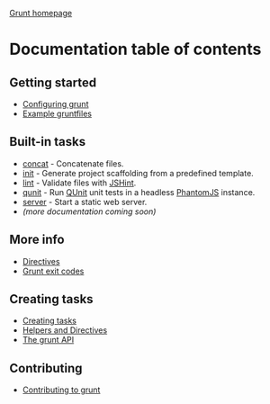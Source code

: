 [Grunt homepage](https://github.com/cowboy/grunt)

# Documentation table of contents

## Getting started

* [Configuring grunt](configuring.md)
* [Example gruntfiles](example_gruntfiles.md)

## Built-in tasks

* [concat](task_concat.md) - Concatenate files.
* [init](task_init.md) - Generate project scaffolding from a predefined template.
* [lint](task_lint.md) - Validate files with [JSHint][jshint].
* [qunit](task_qunit.md) - Run [QUnit][qunit] unit tests in a headless [PhantomJS][phantom] instance.
* [server](task_server.md) - Start a static web server.
* _(more documentation coming soon)_

<!--
* [min](task_min.md) - Minify files with [UglifyJS][uglify].
* [test](task_test.md) - Run unit tests with [nodeunit][nodeunit].
* [watch](task_watch.md) - Run predefined tasks whenever watched files change.
-->

[jshint]: http://www.jshint.com/
[uglify]: https://github.com/mishoo/UglifyJS/
[nodeunit]: https://github.com/caolan/nodeunit
[qunit]: http://docs.jquery.com/QUnit
[phantom]: http://www.phantomjs.org/

## More info

* [Directives](helpers_directives.md)
* [Grunt exit codes](exit_codes.md)

## Creating tasks

* [Creating tasks](tasks_creating.md)
* [Helpers and Directives](helpers_directives.md)
* [The grunt API](api.md)

## Contributing

* [Contributing to grunt](contributing.md)
